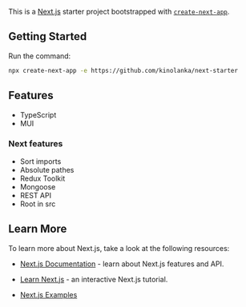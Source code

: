 This is a [Next.js](https://nextjs.org/) starter project bootstrapped with [`create-next-app`](https://github.com/vercel/next.js/tree/canary/packages/create-next-app).

## Getting Started

Run the command:

```bash
npx create-next-app -e https://github.com/kinolanka/next-starter
```

## Features

- TypeScript
- MUI

### Next features

- Sort imports
- Absolute pathes
- Redux Toolkit
- Mongoose
- REST API
- Root in src

## Learn More

To learn more about Next.js, take a look at the following resources:

- [Next.js Documentation](https://nextjs.org/docs) - learn about Next.js features and API.
- [Learn Next.js](https://nextjs.org/learn) - an interactive Next.js tutorial.

- [Next.js Examples](https://github.com/vercel/next.js/tree/canary/examples)

